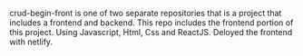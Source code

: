 <!-- ### `npm start`

Runs the app in the development mode.\
Open [http://localhost:3000](http://localhost:3000) to view it in the browser.

The page will reload if you make edits.\
You will also see any lint errors in the console. -->

crud-begin-front is one of two separate repositories that is a project that includes a frontend and backend. This repo includes the frontend portion of this project. Using Javascript, Html, Css and ReactJS. Deloyed the frontend with netlify.
